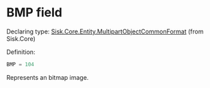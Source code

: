 <!--

Copyrights 2023 Sisk Framework - CypherPotato
Published under MIT license

!!! DO NOT EDIT THIS FILE !!!
This file was generated by a tool in the Sisk package. To edit the information in this documentation,
edit the XML documentation present in the Sisk source code.

-->


# BMP field

Declaring type: [Sisk.Core.Entity.MultipartObjectCommonFormat](/spec/Sisk.Core.Entity.MultipartObjectCommonFormat.md) (from Sisk.Core)


Definition:

```cs
BMP = 104
```

Represents an bitmap image.

